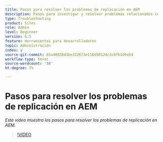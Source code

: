 ```yaml
---
title: Pasos para resolver los problemas de replicación en AEM
description: Pasos para investigar y resolver problemas relacionados con la replicación
type: Troubleshooting
product: Sites
role: Admin
level: Beginner
version: 6.5
feature: Herramientas para desarrolladores
topic: Administración
index: y
source-git-commit: 65a40826d3be322673e116d98124c3cbfb1d6eb4
workflow-type: tm+mt
source-wordcount: '38'
ht-degree: 7%

---
```



# Pasos para resolver los problemas de replicación en AEM

*Este vídeo muestra los pasos para resolver los problemas de replicación en AEM.*

>[!VIDEO](https://video.tv.adobe.com/v/335471?quality=9&learn=on)
